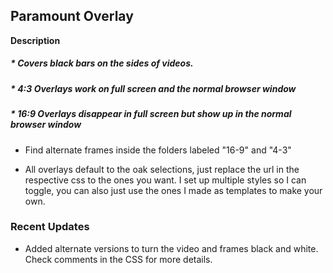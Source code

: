 ## **Paramount Overlay**

  **Description**
  
  ##### * Covers black bars on the sides of videos.
  ##### * 4:3 Overlays work on full screen and the normal browser window
  ##### * 16:9 Overlays disappear in full screen but show up in the normal browser window

  * Find alternate frames inside the folders labeled "16-9" and "4-3"

  * All overlays default to the oak selections, just replace the url in the respective css to the ones you want. I set up multiple styles so I can toggle, you can also           just use the ones I made as templates to make your own. 

### Recent Updates

  * Added alternate versions to turn the video and frames black and white. Check comments in the CSS for more details. 
